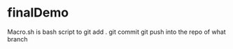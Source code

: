 # finalDemo
Macro.sh is bash script to 
git add .
git commit
git push into the repo of what branch 
